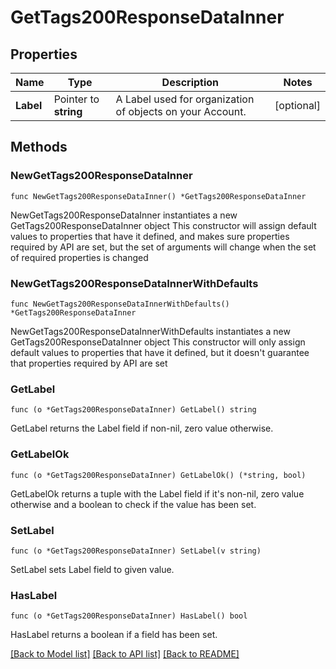 # GetTags200ResponseDataInner

## Properties

Name | Type | Description | Notes
------------ | ------------- | ------------- | -------------
**Label** | Pointer to **string** | A Label used for organization of objects on your Account. | [optional] 

## Methods

### NewGetTags200ResponseDataInner

`func NewGetTags200ResponseDataInner() *GetTags200ResponseDataInner`

NewGetTags200ResponseDataInner instantiates a new GetTags200ResponseDataInner object
This constructor will assign default values to properties that have it defined,
and makes sure properties required by API are set, but the set of arguments
will change when the set of required properties is changed

### NewGetTags200ResponseDataInnerWithDefaults

`func NewGetTags200ResponseDataInnerWithDefaults() *GetTags200ResponseDataInner`

NewGetTags200ResponseDataInnerWithDefaults instantiates a new GetTags200ResponseDataInner object
This constructor will only assign default values to properties that have it defined,
but it doesn't guarantee that properties required by API are set

### GetLabel

`func (o *GetTags200ResponseDataInner) GetLabel() string`

GetLabel returns the Label field if non-nil, zero value otherwise.

### GetLabelOk

`func (o *GetTags200ResponseDataInner) GetLabelOk() (*string, bool)`

GetLabelOk returns a tuple with the Label field if it's non-nil, zero value otherwise
and a boolean to check if the value has been set.

### SetLabel

`func (o *GetTags200ResponseDataInner) SetLabel(v string)`

SetLabel sets Label field to given value.

### HasLabel

`func (o *GetTags200ResponseDataInner) HasLabel() bool`

HasLabel returns a boolean if a field has been set.


[[Back to Model list]](../README.md#documentation-for-models) [[Back to API list]](../README.md#documentation-for-api-endpoints) [[Back to README]](../README.md)


